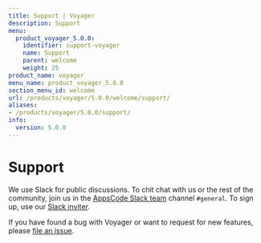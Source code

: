 ```yaml
---
title: Support | Voyager
description: Support
menu:
  product_voyager_5.0.0:
    identifier: support-voyager
    name: Support
    parent: welcome
    weight: 25
product_name: voyager
menu_name: product_voyager_5.0.0
section_menu_id: welcome
url: /products/voyager/5.0.0/welcome/support/
aliases:
- /products/voyager/5.0.0/support/
info:
  version: 5.0.0
---
```


# Support

We use Slack for public discussions. To chit chat with us or the rest of the community, join us in the [AppsCode Slack team](https://appscode.slack.com/messages/C0XQFLGRM/details/) channel `#general`. To sign up, use our [Slack inviter](https://slack.appscode.com/).

If you have found a bug with Voyager or want to request for new features, please [file an issue](https://github.com/appscode/voyager/issues/new).
